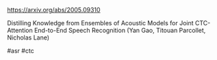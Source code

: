 https://arxiv.org/abs/2005.09310

Distilling Knowledge from Ensembles of Acoustic Models for Joint CTC-Attention End-to-End Speech Recognition (Yan Gao, Titouan Parcollet, Nicholas Lane)

#asr #ctc